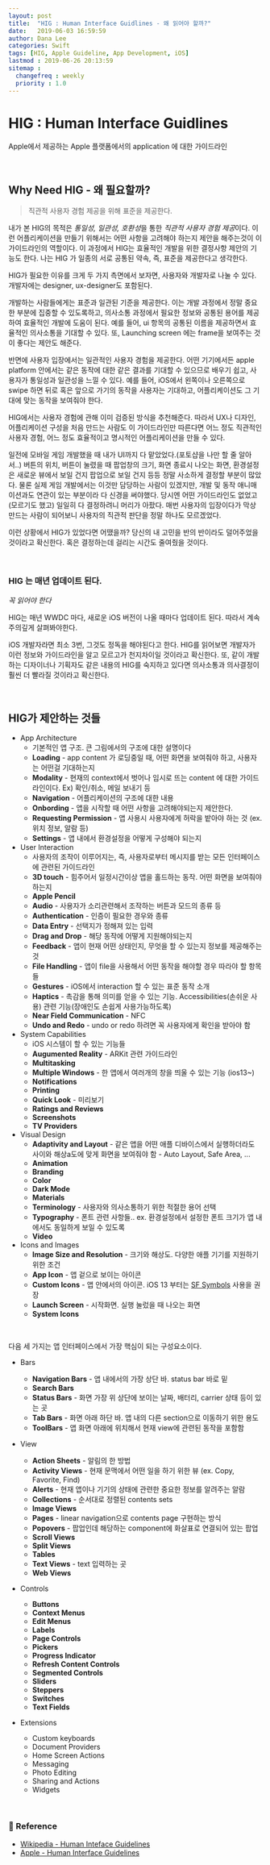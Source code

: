 ```yaml
---
layout: post
title:  "HIG : Human Interface Guidlines - 왜 읽어야 할까?"
date:   2019-06-03 16:59:59
author: Dana Lee
categories: Swift
tags: [HIG, Apple Guideline, App Development, iOS]
lastmod : 2019-06-26 20:13:59
sitemap :
  changefreq : weekly
  priority : 1.0
---
```




# HIG : Human Interface Guidlines

Apple에서 제공하는 Apple 플랫폼에서의 application 에 대한 가이드라인

&nbsp;

## Why Need HIG - 왜 필요할까?

> 직관적 사용자 경험 제공을 위해 표준을 제공한다.

내가 본 HIG의 목적은 *통일성, 일관성, 호환성*을 통한 *직관적 사용자 경험 제공*이다. 이런 어플리케이션을 만들기 위해서는 어떤 사항을 고려해야 하는지 제안을 해주는것이 이 가이드라인의 역할이다. 이 과정에서 HIG는 효율적인 개발을 위한 결정사항 제안의 기능도 한다. 나는 HIG 가 일종의 서로 공통된 약속, 즉, 표준을 제공한다고 생각한다.

HIG가 필요한 이유를 크게 두 가지 측면에서 보자면, 사용자와 개발자로 나눌 수 있다. 개발자에는 designer, ux-designer도 포함된다.

개발하는 사람들에게는 표준과 일관된 기준을 제공한다. 이는 개발 과정에서 정말 중요한 부분에 집중할 수 있도록하고, 의사소통 과정에서 필요한 정보와 공통된 용어를 제공하여 효율적인 개발에 도움이 된다. 예를 들어, ui 항목의 공통된 이름을 제공하면서 효율적인 의사소통을 기대할 수 있다. 또, Launching screen 에는 frame을 보여주는 것이 좋다는 제안도 해준다.

반면에 사용자 입장에서는 일관적인 사용자 경험을 제공한다. 어떤 기기에서든 apple platform 안에서는 같은 동작에 대한 같은 결과를 기대할 수 있으므로 배우기 쉽고, 사용자가 통일성과 일관성을 느낄 수 있다. 예를 들어, iOS에서 왼쪽이나 오른쪽으로 swipe 하면 뒤로 혹은 앞으로 가기의 동작을 사용자는 기대하고, 어플리케이션도 그 기대에 맞는 동작을 보여줘야 한다. 

HIG에서는 사용자 경험에 관해 이미 검증된 방식을 추천해준다. 따라서 UX나 디자인, 어플리케이션 구성을 처음 만드는 사람도 이 가이드라인만 따른다면 어느 정도 직관적인 사용자 경험, 어느 정도 효율적이고 명시적인 어플리케이션을 만들 수 있다. 

일전에 모바일 게임 개발했을 때 내가 UI까지 다 맡았었다.(포토샵을 나만 할 줄 알아서..) 버튼의 위치, 버튼이 눌렸을 때 팝업창의 크기, 화면 종료시 나오는 화면, 환경설정은 새로운 뷰에서 보일 건지 팝업으로 보일 건지 등등 정말 사소하게 결정할 부분이 많았다. 물론 실제 게임 개발에서는 이것만 담당하는 사람이 있겠지만, 개발 및 동작 애니매이션과도 연관이 있는 부분이라 다 신경을 써야했다. 당시엔 어떤 가이드라인도 없었고(모르기도 했고) 일일히 다 결정하려니 머리가 아팠다. 매번 사용자의 입장이다가 막상 만드는 사람이 되어보니 사용자의 직관적 판단을 정말 하나도 모르겠었다.

이런 상황에서 HIG가 있었다면 어땠을까? 당신의 내 고민을 반의 반이라도 덜어주었을 것이라고 확신한다. 혹은 결정하는데 걸리는 시간도 줄여줬을 것이다.

&nbsp;

### HIG 는 매년 업데이트 된다. 

*꼭 읽어야 한다*

HIG는 매년 WWDC 마다, 새로운 iOS 버전이 나올 때마다 업데이트 된다. 따라서 계속 주의깊게 살펴봐야한다. 

iOS 개발자라면 최소 3번, 그것도 정독을 해야된다고 한다. HIG를 읽어보면 개발자가 이런 정보와 가이드라인을 알고 모르고가 천지차이일 것이라고 확신한다. 또, 같이 개발하는 디자이너나 기획자도 같은 내용의 HIG를 숙지하고 있다면 의사소통과 의사결정이 훨씬 더 빨라질 것이라고 확신한다.



&nbsp;

## HIG가 제안하는 것들

- App Architecture
  - 기본적인 앱 구조. 큰 그림에서의 구조에 대한 설명이다
  - **Loading** - app content 가 로딩중일 때, 어떤 화면을 보여줘야 하고, 사용자는 어떤걸 기대하는지 
  - **Modality** - 현재의 context에서 벗어나 임시로 뜨는 content 에 대한 가이드라인이다.  Ex) 확인/취소, 메일 보내기 등
  - **Navigation** - 어플리케이션의 구조에 대한 내용
  - **Onbording** - 앱을 시작할 때 어떤 사항을 고려해야되는지 제안한다.
  - **Requesting Permission** - 앱 사용시 사용자에게 허락을 밭아야 하는 것 (ex. 위치 정보, 알람 등)
  - **Settings** - 앱 내에서 환경설정을 어떻게 구성해야 되는지 
- User Interaction
  - 사용자의 조작이 이루어지는, 즉, 사용자로부터 메시지를 받는 모든 인터페이스에 관련된 가이드라인
  - **3D touch** - 힘주어서 일정시간이상 앱을 홀드하는 동작. 어떤 화면을 보여줘야 하는지 
  - **Apple Pencil**
  - **Audio** - 사용자가 소리관련해서 조작하는 버튼과 모드의 종류 등
  - **Authentication** - 인증이 필요한 경우와 종류
  - **Data Entry** - 선택지가 정해져 있는 입력
  - **Drag and Drop** - 해당 동작에 어떻게 지원해야되는지
  - **Feedback** - 앱이 현재 어떤 상태인지, 무엇을 할 수 있는지 정보를 제공해주는 것
  - **File Handling** - 앱이 file을 사용해서 어떤 동작을 해야할 경우 따라야 할 항목들
  - **Gestures** - iOS에서 interaction 할 수 있는 표준 동작 소개
  - **Haptics** - 촉감을 통해 의미를 얻을 수 있는 기능. Accessibilities(손쉬운 사용) 관련 기능(장애인도 손쉽게 사용가능하도록)
  - **Near Field Communication** - NFC
  - **Undo and Redo** - undo or redo 하려면 꼭 사용자에게 확인을 받아야 함
- System Capabilities
  - iOS 시스템이 할 수 있는 기능들
  - **Augumented Reality** - ARKit 관련 가이드라인
  - **Multitasking**
  - **Multiple Windows** - 한 앱에서 여러개의 창을 띄울 수 있는 기능 (ios13~)
  - **Notifications**
  - **Printing**
  - **Quick Look** - 미리보기
  - **Ratings and Reviews**
  - **Screenshots**
  - **TV Providers**
- Visual Design
  - **Adaptivity and Layout** - 같은 앱을 어떤 애플 디바이스에서 실행하더라도 사이와 해상a도에 맞게 화면을 보여줘야 함 - Auto Layout, Safe Area, ...
  - **Animation**
  - **Branding** 
  - **Color**
  - **Dark Mode**
  - **Materials**
  - **Terminology** - 사용자와 의사소통하기 위한 적절한 용어 선택
  - **Typography** - 폰트 관련 사항들.. ex. 환경설정에서 설정한 폰트 크기가 앱 내에서도 동일하게 보일 수 있도록
  - **Video**
- Icons and Images
  - **Image Size and Resolution** - 크기와 해상도. 다양한 애플 기기를 지원하기 위한 조건
  - **App Icon** - 앱 겉으로 보이는 아이콘
  - **Custom Icons** - 앱 안에서의 아이콘. iOS 13 부터는 [SF Symbols](https://developer.apple.com/design/human-interface-guidelines/sf-symbols/overview/) 사용을 권장
  - **Launch Screen** - 시작화면. 실행 눌렀을 때 나오는 화면
  - **System Icons**

&nbsp;

다음 세 가지는 앱 인터페이스에서 가장 핵심이 되는 구성요소이다.

- Bars
  - **Navigation Bars** - 앱 내에서의 가장 상단 바. status bar 바로 밑
  - **Search Bars**
  - **Status Bars** - 화면 가장 위 상단에 보이는 날짜, 배터리, carrier 상태 등이 있는 곳
  - **Tab Bars** - 화면 아래 하단 바. 앱 내의 다른 section으로 이동하기 위한 용도
  - **ToolBars** - 앱 화면 아래에 위치해서 현재 view에 관련된 동작을 포함함
- View
  - **Action Sheets** - 알림의 한 방법
  - **Activity Views** - 현재 문맥에서 어떤 일을 하기 위한 뷰 (ex. Copy, Favorite, Find)
  - **Alerts** - 현재 앱이나 기기의 상태에 관련한 중요한 정보를 알려주는 알람
  - **Collections** - 순서대로 정렬된 contents sets
  - **Image Views** 
  - **Pages** - linear navigation으로 contents page 구현하는 방식
  - **Popovers** - 팝업인데 해당하는 component에 화살표로 연결되어 있는 팝업
  - **Scroll Views**
  - **Split Views**
  - **Tables**
  - **Text Views** - text 입력하는 곳
  - **Web Views**
- Controls
  - **Buttons**
  - **Context Menus**
  - **Edit Menus**
  - **Labels**
  - **Page Controls**
  - **Pickers**
  - **Progress Indicator**
  - **Refresh Content Controls**
  - **Segmented Controls**
  - **Sliders**
  - **Steppers**
  - **Switches**
  - **Text Fields**



- Extensions
  - Custom keyboards
  - Document Providers
  - Home Screen Actions
  - Messaging
  - Photo Editing
  - Sharing and Actions
  - Widgets

&nbsp;

### :paperclip: Reference

- [Wikipedia - Human Inteface Guidelines](https://en.wikipedia.org/wiki/Human_interface_guidelines)
- [Apple - Human Interface Guidelines](https://developer.apple.com/design/human-interface-guidelines/)